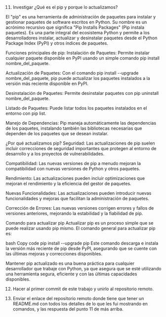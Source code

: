 11. Investigar ¿Qué es el pip y porque lo actualizamos?

El "pip" es una herramienta de administración de paquetes para instalar y gestionar paquetes de software escritos en Python. Su nombre es un acrónimo recursivo que significa "Pip Installs Packages" (Pip instala paquetes). Es una parte integral del ecosistema Python y permite a los desarrolladores instalar, actualizar y desinstalar paquetes desde el Python Package Index (PyPI) y otros índices de paquetes.

Funciones principales de pip:
Instalación de Paquetes: Permite instalar cualquier paquete disponible en PyPI usando un simple comando pip install nombre_del_paquete.

Actualización de Paquetes: Con el comando pip install --upgrade nombre_del_paquete, pip puede actualizar los paquetes instalados a la versión más reciente disponible en PyPI.

Desinstalación de Paquetes: Permite desinstalar paquetes con pip uninstall nombre_del_paquete.

Listado de Paquetes: Puede listar todos los paquetes instalados en el entorno con pip list.

Manejo de Dependencias: Pip maneja automáticamente las dependencias de los paquetes, instalando también las bibliotecas necesarias que dependen de los paquetes que se desean instalar.

¿Por qué actualizamos pip?
Seguridad: Las actualizaciones de pip suelen incluir correcciones de seguridad importantes que protegen al entorno de desarrollo y a los proyectos de vulnerabilidades.

Compatibilidad: Las nuevas versiones de pip a menudo mejoran la compatibilidad con nuevas versiones de Python y otros paquetes.

Rendimiento: Las actualizaciones pueden incluir optimizaciones que mejoran el rendimiento y la eficiencia del gestor de paquetes.

Nuevas Funcionalidades: Las actualizaciones pueden introducir nuevas funcionalidades y mejoras que facilitan la administración de paquetes.

Corrección de Errores: Las nuevas versiones corrigen errores y fallos de versiones anteriores, mejorando la estabilidad y la fiabilidad de pip.

Comando para actualizar pip
Actualizar pip es un proceso simple que se puede realizar usando pip mismo. El comando general para actualizar pip es:

bash
Copy code
pip install --upgrade pip
Este comando descarga e instala la versión más reciente de pip desde PyPI, asegurando que se cuente con las últimas mejoras y correcciones disponibles.

Mantener pip actualizado es una buena práctica para cualquier desarrollador que trabaje con Python, ya que asegura que se esté utilizando una herramienta segura, eficiente y con las últimas capacidades disponibles.



12. Hacer al primer commit de este trabajo y unirlo al repositorio remoto.


13. Enviar el enlace del repositorio remoto donde tiene que tener un README.md con todos los 
detalles de lo que les fui mostrando en comandos, y las respuesta del punto 11 de más arriba.


